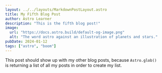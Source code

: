 ```yaml
---
layout: ../../layouts/MarkdownPostLayout.astro
title: My Fifth Blog Post
author: Astro Learner
description: "This is the fifth blog post!"
image:
  url: "https://docs.astro.build/default-og-image.png"
  alt: "The word astro against an illustration of planets and stars."
pubDate: 2024-01-12
tags: ["astro", "boom"]
---
```


This post should show up with my other blog posts, because `Astro.glob()` is returning a list of all my posts in order to create my list.
